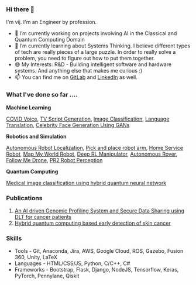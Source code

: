 ### Hi there 👋

I'm vij. I'm an Engineer by profession.

- 🔭 I’m currently working on projects involving AI in the Classical and Quantum Computing Domain
- 🌱 I’m currently learning about Systems Thinking. I believe different types of tech are really pieces of a large puzzle. In order to really solve a problem, you need to figure out how to put them together. 
- 😄 My Interests: R&D - Building intelligent software and hardware systems. And anything else that makes me curious :)
- 📫 You can find me on [GitLab](https://gitlab.com/users/vijpandaturtle) and [LinkedIn](https://www.linkedin.com/in/vijayasriiyer) as well. 

### What I've done so far ....

**Machine Learning**

[COVID Voice](https://github.com/vijpandaturtle/covid-voice), [TV Script Generation](https://github.com/vijpandaturtle/TV-script-generator), [Image Classification](https://github.com/vijpandaturtle/facial-expressions), [Language Translation](https://github.com/vijpandaturtle/deep-language-translate), [Celebrity Face Generation Using GANs](https://github.com/vijpandaturtle/face-generator-GAN)

**Robotics and Simulation** 

[Autonomous Robot Localization](https://github.com/vijpandaturtle/where_am_i), [Pick and place robot arm](https://github.com/vijpandaturtle/robotic-arm-pick-and-place), [Home Service Robot](https://github.com/vijpandaturtle/home_service_bot), [Map My World Robot](https://github.com/vijpandaturtle/map_my_world), [Deep RL Manipulator](https://github.com/vijpandaturtle/deepRL-manipulator), [Autonomous Rover](https://github.com/vijpandaturtle/search-sample-return), [Follow Me Drone](https://github.com/vijpandaturtle/Follow-me-drone), [PR2 Robot Perception](https://github.com/vijpandaturtle/pr2-perception3d)

**Quantum Computing**

[Medical image classification using hybrid quantum neural network]()

### Publications
1. [An AI driven Genomic Profiling System and Secure Data Sharing using DLT for cancer patients](https://ieeexplore.ieee.org/document/8973020)
2. [ Hybrid quantum computing based early detection of skin cancer](http://url310.tandfonline.com/ls/click?upn=odl8Fji2pFaByYDqV3bjGMQo8st9of2228V6AcSFNq3t86qU90pAx-2BEad4OTI0D6sA8oPQ2ZJVN1dPO1Q92cT6uWsFVqYLU9dH3TFkv4UY4-3D49wq_cjuZS4RWd2rmllHwS-2Fk374ljvjO-2BEFqm2bq82rNzqflM6Fj0JXxMFPeu33bkyrBUkQ8mqGq1GwPxmf52s817qGRbMvzCupCUtE6lNIaCeBDOxKg0sZpi1VUUJGtfP73KafLwbR-2Bp-2BSpUcR77BhZ2ln7Gzir3eEcfMSXVpJ1M1-2BdH-2F-2BKteIJZoPmKUQZ2SDagtVOhYq1iBXEIBHNRnbwvAY02VJ6LST1BiMg29Qx-2BLC-2FUzCk81-2Bt1Gaqg-2FjNwsfFWxJOc9MahaeYJXmPjib8Mc-2B004uQRk-2BGsm583o6Qho2o-3D)

### Skills
- Tools - Git, Anaconda, Jira, AWS, Google Cloud, ROS, Gazebo, Fusion 360, Unity, LaTeX
- Languages - HTML/CSS/JS, Python, C/C++, C#
- Frameworks - Bootstrap, Flask, Django, NodeJS, Tensorflow, Keras, PyTorch, Pennylane, Qiskit
